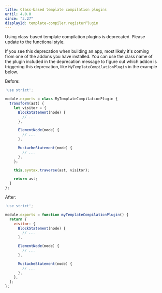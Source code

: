 ```yaml
---
title: Class-based template compilation plugins
until: 4.0.0
since: "3.27"
displayId: template-compiler.registerPlugin
---
```



Using class-based template compilation plugins is deprecated.
Please update to the functional style.

If you see this deprecation when building an app, most likely it's coming from
one of the addons you have installed. You can use the class name of the plugin
included in the deprecation message to figure out which addon is triggering this
deprecation, like `MyTemplateCompilationPlugin` in the example below.

Before:

```js
'use strict';

module.exports = class MyTemplateCompilationPlugin {
  transform(ast) {
    let visitor = {
      BlockStatement(node) {
        // ...
      },

      ElementNode(node) {
        // ...
      },

      MustacheStatement(node) {
        // ...
      },
    };

    this.syntax.traverse(ast, visitor);

    return ast;
  }
};
```

After:

```js
'use strict';

module.exports = function myTemplateCompilationPlugin() {
  return {
    visitor: {
      BlockStatement(node) {
        // ...
      },

      ElementNode(node) {
        // ...
      },

      MustacheStatement(node) {
        // ...
      },
    },
  };
};
```
